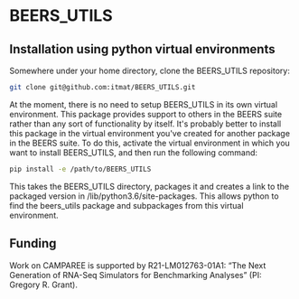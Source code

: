 # BEERS_UTILS

## Installation using python virtual environments

Somewhere under your home directory, clone the BEERS_UTILS repository:

```bash
git clone git@github.com:itmat/BEERS_UTILS.git
```

At the moment, there is no need to setup BEERS_UTILS in its own virtual environment.
This package provides support to others in the BEERS suite rather than any sort of
functionality by itself. It's probably better to install this package in the virtual
environment you've created for another package in the BEERS suite. To do this, activate
the virtual environment in which you want to install BEERS_UTILS, and then run the
following command:

```bash
pip install -e /path/to/BEERS_UTILS
```

This takes the BEERS_UTILS directory, packages it and creates a link to the packaged
version in <virtualenv>/lib/python3.6/site-packages. This allows python to find the
beers_utils package and subpackages from this virtual environment.

## Funding

Work on CAMPAREE is supported by R21-LM012763-01A1: “The Next Generation of RNA-Seq Simulators for Benchmarking Analyses” (PI: Gregory R. Grant).
